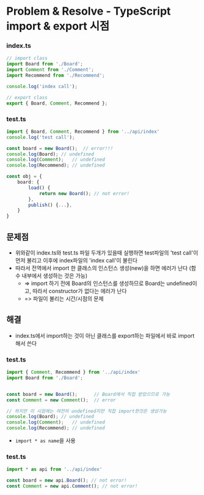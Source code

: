 # Problem & Resolve - TypeScript import & export 시점

### index.ts
``` typescript
// import class
import Board from './Board';
import Comment from './Comment';
import Recommend from './Recommend';

console.log('index call');

// export class
export { Board, Comment, Recommend };
```


### test.ts
``` typescript
import { Board, Comment, Recommend } from '../api/index'
console.log('test call');

const board = new Board();	// error!!!
console.log(Board);	// undefined
console.log(Comment);	// undefined
console.log(Recommend);	// undefined

const obj = {
	board: {
		load() {
			return new Board(); // not error!
		},
		publish() {...},
	}
}
```

## 문제점
* 위와같이 index.ts와 test.ts 파일 두개가 있을때 실행하면 test파일의 'test call'이 먼저 불리고 이후에 index파일의 'index call'이 불린다
* 따라서 전역에서 import 한 클래스의 인스턴스 생성(new)을 하면 에러가 난다 (함수 내부에서 생성하는 것은 가능)
	* => import 하기 전에 Board의 인스턴스를 생성하므로 Board는 undefined이고, 따라서 constructor가 없다는 에러가 난다
	* => 파일이 불리는 시간/시점의 문제


## 해결
* index.ts에서 import하는 것이 아닌 클래스를 export하는 파일에서 바로 import해서 쓴다
### test.ts
``` typescript
import { Comment, Recommend } from '../api/index'
import Board from './Board';


const board = new Board();		// Board에서 직접 받았으므로 가능
const Comment = new Comment();	// error

// 하지만 이 시점에는 여전히 undefined지만 직접 import한것은 생성가능
console.log(Board);	// undefined
console.log(Comment);	// undefined
console.log(Recommend);	// undefined
```

* `import * as name`을 사용
### test.ts
``` typescript
import * as api from '../api/index'

const board = new api.Board(); // not error!
const Comment = new api.Comment(); // not error!
```










